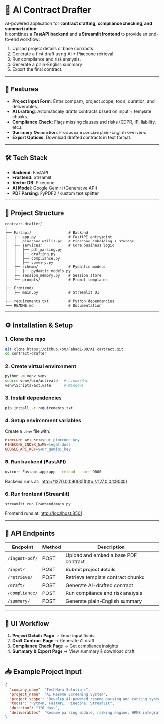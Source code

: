 # 📑 AI Contract Drafter

AI-powered application for **contract drafting, compliance checking, and summarization**.  
It combines a **FastAPI backend** and a **Streamlit frontend** to provide an end-to-end workflow:
1. Upload project details or base contracts.
2. Generate a first draft using AI + Pinecone retrieval.
3. Run compliance and risk analysis.
4. Generate a plain-English summary.
5. Export the final contract.

---

## 🚀 Features
- **Project Input Form**: Enter company, project scope, tools, duration, and deliverables.  
- **AI Drafting**: Automatically drafts contracts based on input + template chunks.  
- **Compliance Check**: Flags missing clauses and risks (GDPR, IP, liability, etc.).  
- **Summary Generation**: Produces a concise plain-English overview.  
- **Export Options**: Download drafted contracts in text format.  

---

## 🛠️ Tech Stack
- **Backend**: FastAPI  
- **Frontend**: Streamlit  
- **Vector DB**: Pinecone  
- **AI Model**: Google Gemini (Generative API)  
- **PDF Parsing**: PyPDF2 / custom text splitter  

---

## 📂 Project Structure
```
contract-drafter/
│
├── Fastapi/                 # Backend
│   ├── app.py               # FastAPI entrypoint
│   ├── pinecone_utilis.py   # Pinecone embedding + storage
│   ├── services/            # Core business logic
│   │   ├── pdf_parsing.py
│   │   ├── drafting.py
│   │   ├── compliance.py
│   │   ├── summary.py
│   ├── schema/              # Pydantic models
│   │   ├── pydantic_models.py
│   ├── session_memory.py    # Session store
│   └── prompts/             # Prompt templates
│
├── Frontend/
│   ├── main.py              # Streamlit UI
│
├── requirements.txt         # Python dependencies
└── README.md                # Documentation
```

---

## ⚙️ Installation & Setup

### 1. Clone the repo
```bash
git clone https://github.com/Fahad1-09/AI_cantract.git
cd contract-drafter
```

### 2. Create virtual environment
```bash
python -m venv venv
source venv/bin/activate   # Linux/Mac
venv\Scripts\activate      # Windows
```

### 3. Install dependencies
```bash
pip install -r requirements.txt
```

### 4. Setup environment variables
Create a `.env` file with:
```ini
PINECONE_API_KEY=your_pinecone_key
PINECONE_INDEX_NAME=legal-docs
GOOGLE_API_KEY=your_gemini_key
```

### 5. Run backend (FastAPI)
```bash
uvicorn Fastapi.app:app --reload --port 9000
```
Backend runs at: [http://127.0.0.1:9000](http://127.0.0.1:9000)

### 6. Run frontend (Streamlit)
```bash
streamlit run Frontend/main.py
```

Frontend runs at: [http://localhost:8501](http://localhost:8501)

---

## 📌 API Endpoints

| Endpoint          | Method | Description |
|-------------------|--------|-------------|
| `/ingest-pdf/`    | POST   | Upload and embed a base PDF contract |
| `/input/`         | POST   | Submit project details |
| `/retrieve/`      | POST   | Retrieve template contract chunks |
| `/draft/`         | POST   | Generate AI-drafted contract |
| `/compliance/`    | POST   | Run compliance and risk analysis |
| `/summary/`       | POST   | Generate plain-English summary |

---

## 📸 UI Workflow
1. **Project Details Page** → Enter input fields  
2. **Draft Contract Page** → Generate AI draft  
3. **Compliance Check Page** → Get compliance insights  
4. **Summary & Export Page** → View summary & download draft  

---

## 📥 Example Project Input
```json
{
  "company_name": "TechNova Solutions",
  "project_name": "AI Resume Screening System",
  "project_scope": "Develop AI-powered resume parsing and ranking system with HRMS integration.",
  "tools": "Python, FastAPI, Pinecone, Streamlit",
  "duration": "120 days",
  "deliverables": "Resume parsing module, ranking engine, HRMS integration, dashboard, documentation"
}

